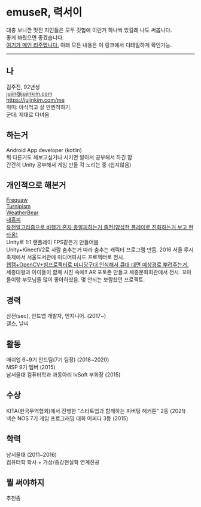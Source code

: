 # emuseR, 력서이
대충 보니깐 멋진 지인들은 모두 깃헙에 이런거 하나씩 있길래 나도 써봅니다.  
좋게 봐줬으면 좋겠습니다.  
[여기가 메인 리주멥니다.](https://jujinkim.com/me) 아래 모든 내용은 이 링크에서 디테일하게 확인가능.

----
## 나
김주진, 92년생  
jujin@jujinkim.com  
https://jujinkim.com/me  
취미: 야식먹고 살 안찐척하기  
군대: 제대로 다녀옴

## 하는거
Android App developer (kotlin)  
뭐 다른거도 해보고싶거나 시키면 알아서 공부해서 하긴 함  
간간히 Unity 공부해서 게임 만들 각 노리는 중 (쉽지않음)  

## 개인적으로 해본거
[Frequaw](https://play.google.com/store/apps/details?id=com.jujinkim.frequaw)  
[Turnipism](https://play.google.com/store/apps/details?id=com.jujinkim.acturnip)  
[WeatherBear](https://play.google.com/store/apps/details?id=com.mashupgroup.weatherbear)  
[내홈피](https://jujinkim.com/)    
[유전알고리즘으로 비행기 혼자 총알피하는거 졸전(얍삽한 플레이로 진화하는거 보고 현타옴)](https://www.youtube.com/watch?v=yISf3vsUQpc)  
Unity로 1:1 랜플레이 FPS같은거 만들어봄  
Unity+KinectV2로 사람 춤추는거 따라 춤추는 캐릭터 프로그램 만듬. 2016 서울 루시 축제에서 서울도서관에 미디어파사드 프로젝터로 전시.  
[웹캠+OpenCV+빔프로젝터로 미니당구대 인식해서 큐대 대면 예상경로 뿌려주는거.](https://www.youtube.com/watch?v=DUXIdIJ6ylM)  
세종대왕과 아이들이 함께 사진 속에!! AR 포토존 만들고 세종문화회관에서 전시. 꼬마들이랑 부모님들 많이 좋아하셨음. 몇 안되는 보람찼던 프로젝트.   

## 경력
삼전(sec), 안드앱 개발자, 엔지니어. (2017~)  
갤스, 날씨

## 활동
매쉬업 6\~9기 안드팀(7기 팀장) (2018\~2020)  
MSP 9기 멤버 (2015)  
남서울대 컴퓨터학과 과동아리 IvSoft 부회장 (2015)  

## 수상
KITA(한국무역협회)에서 진행한 "스타트업과 함께하는 피버팅 해커톤" 2등 (2021)  
넥슨 NOS 7기 게임 프로그래밍 대회 어쩌다 3등 (2015)  

## 학력
남서울대 (2011~2016)  
컴퓨터학 학사 + 가상/증강현실학 연계전공  

## 뭘 써야하지
추천좀 
